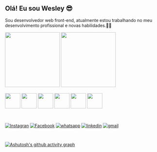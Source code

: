 ## Olá! Eu sou Wesley 😎

Sou desenvolvedor web front-end, atualmente estou trabalhando no meu desenvolvimento profissional e novas habilidades.🚀🚀
<div display= inline_block>
<img height="180em" src="https://github-readme-stats.vercel.app/api?username=WesleyRCampos&show_icons=true&theme=midnight-purple"/>
<img height="180em" src="https://github-readme-stats.vercel.app/api/top-langs/?username=WesleyRCampos&layout=compact&langs_count=16&theme=midnight-purple"/>

</div>

<div display= inline_block><br/>
<img align="center" height="50" whidth="50" src="https://cdn.jsdelivr.net/gh/devicons/devicon/icons/javascript/javascript-original.svg" />
<img align="center" height="50" whidth="50" src="https://cdn.jsdelivr.net/gh/devicons/devicon/icons/html5/html5-original.svg" />
<img align="center" height="50" whidth="50" src="https://cdn.jsdelivr.net/gh/devicons/devicon/icons/css3/css3-original.svg" />
<img align="center" height="50" whidth="50" src="https://cdn.jsdelivr.net/gh/devicons/devicon/icons/react/react-original.svg" />
<img align="center" height="50" whidth="50" src="https://cdn.jsdelivr.net/gh/devicons/devicon/icons/vscode/vscode-original.svg" />
<img align="center" height="50" whidth="50" src="https://cdn.jsdelivr.net/gh/devicons/devicon/icons/git/git-original.svg" />
</div>
</br>
</br>

[![Instagran](https://img.shields.io/badge/Instagram-E4405F?style=for-the-badge&logo=instagram&logoColor=white)](https://www.instagram.com/wes.c21rodrigues)
[![Facebook](https://img.shields.io/badge/Facebook-1877F2?style=for-the-badge&logo=facebook&logoColor=white)](https://www.facebook.com/wesleyk21)
[![whatsapp](https://img.shields.io/badge/WhatsApp-25D366?style=for-the-badge&logo=whatsapp&logoColor=white)](https://wa.me/qr/KB6DKNHH4GE5K1)
[![linkedin](https://img.shields.io/badge/LinkedIn-0077B5?style=for-the-badge&logo=linkedin&logoColor=white)](https://www.linkedin.com/in/wesley-de-campos-rodrigues-2a3395171)
[![gmail](https://img.shields.io/badge/Gmail-D14836?style=for-the-badge&logo=gmail&logoColor=white)](https://www.wesleyc21rodrigues@gmail.com)

</br>

[![Ashutosh's github activity graph](https://github-readme-activity-graph.cyclic.app/graph?username=WesleyRCampos&bg_color=000000&color=00ffff&line=500ead&point=ff0000&area=true&hide_border=true)](https://github.com/ashutosh00710/github-readme-activity-graph)
